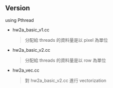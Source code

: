 ## Version
using Pthread
- hw2a_basic_v1.cc
    > 分配給 threads 的資料量是以 pixel 為單位
- hw2a_basic_v2.cc
    > 分配給 threads 的資料量是以 row 為單位
- hw2a_vec.cc
    > 對 hw2a_basic_v2.cc 進行 vectorization